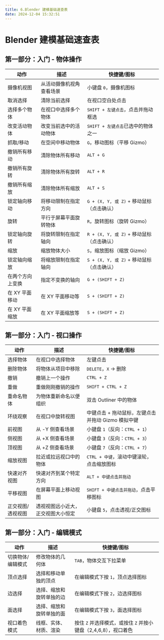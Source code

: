 ```yaml
---
title: 6.Blender 建模基础速查表
date: 2024-12-04 15:32:51
---
```


# Blender 建模基础速查表

## 第一部分：入门 - 物体操作

| 动作             | 描述                           | 快捷键/图标                         |
|------------------|--------------------------------|-------------------------------------|
| 摄像机视图       | 从活动摄像机视角查看场景       | 小键盘 `0`，摄像机图标              |
| 取消选择         | 清除当前选择                   | 在视口空白处点击                     |
| 选择多个物体     | 在视口中选择多个物体           | `SHIFT + 左键点击`，点击并拖动框选   |
| 改变活动物体     | 改变当前选中的活动物体         | `SHIFT + 左键点击`已选中的物体之一  |
| 抓取/移动        | 在空间中移动物体               | `G`，移动图标（平移 Gizmo）         |
| 撤销所有移动     | 清除物体所有移动               | `ALT + G`                           |
| 撤销所有旋转     | 清除物体所有旋转               | `ALT + R`                           |
| 撤销所有缩放     | 清除物体所有缩放               | `ALT + S`                           |
| 锁定轴向移动     | 将移动限制在指定方向           | `G + (X, Y, 或 Z)` + 移动鼠标（点击确认） |
| 旋转             | 平行于屏幕平面旋转物体         | `R`，旋转图标（旋转 Gizmo）         |
| 锁定轴向旋转     | 将旋转限制在指定轴向           | `R + (X, Y, 或 Z)` + 移动鼠标（点击确认） |
| 缩放             | 缩放物体大小                   | `S`，缩放图标（缩放 Gizmo）         |
| 锁定轴向缩放     | 将缩放限制在指定轴向           | `S + (X, Y, 或 Z)` + 移动鼠标（点击确认） |
| 在两个方向上变换 | 指定不变换的轴向               | `G + (SHIFT + Z)`                   |
| 在 XY 平面移动   | 在 XY 平面移动等               | `S + (SHIFT + Z)`                   |
| 在 XY 平面缩放   | 在 XY 平面缩放等               | `S + (SHIFT + Z)`                   |

## 第一部分：入门 - 视口操作

| 动作             | 描述                           | 快捷键/图标                         |
|------------------|--------------------------------|-------------------------------------|
| 选择物体         | 在视口中选择物体               | 左键点击                             |
| 删除物体         | 将物体从项目中移除             | `DELETE`，`X` -> 删除                |
| 撤销             | 撤销上一个操作                 | `CTRL + Z`                          |
| 重做             | 重做刚刚撤销的操作             | `SHIFT + CTRL + Z`                  |
| 重命名物体       | 为物体重新命名以便组织         | 双击 Outliner 中的物体              |
| 环绕观察         | 在视口中旋转视图               | 中键点击 + 拖动鼠标，左键点击并拖动 Gizmo 模拟中键 |
| 前视图           | 从 -Y 侧查看场景               | 小键盘 `1`（反向：`CTRL + 1`）      |
| 侧视图           | 从 +X 侧查看场景               | 小键盘 `3`（反向：`CTRL + 3`）      |
| 顶视图           | 从 +Z 侧查看场景               | 小键盘 `7`（反向：`CTRL + 7`）      |
| 缩放视图         | 拉近或拉远视口中的物体         | `CTRL + 中键`，滚动中键滚轮，点击缩放图标 |
| 快速对齐视图     | 快速对齐到某个特定方向         | `ALT + 中键点击并拖动`              |
| 平移视图         | 在屏幕平面上移动视图           | `SHIFT + 中键点击并拖动`，点击平移图标 |
| 正交视图/透视视图 | 透视视图远小近大，正交视图大小恒定 | 小键盘 `5`，点击透视/正交图标      |

## 第一部分：入门 - 编辑模式

| 动作             | 描述                           | 快捷键/图标                         |
|------------------|--------------------------------|-------------------------------------|
| 切换物体/编辑模式 | 修改物体的几何体               | `TAB`，物体交互下拉菜单             |
| 顶点选择         | 选择和移动单独的顶点           | 在编辑模式下按 `1`，顶点选择图标    |
| 边选择           | 选择、缩放和旋转单独的边       | 在编辑模式下按 `2`，边选择图标      |
| 面选择           | 选择、缩放和旋转单独的面       | 在编辑模式下按 `3`，面选择图标      |
| 视口着色模式     | 线框、实体、材质、渲染         | 按住 `Z` 并选择模式，或按住 `Z` 并按小键盘（2,4,6,8），视口着色 |
